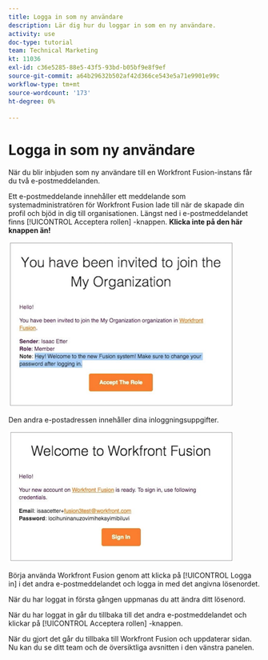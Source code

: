 ```yaml
---
title: Logga in som ny användare
description: Lär dig hur du loggar in som en ny användare.
activity: use
doc-type: tutorial
team: Technical Marketing
kt: 11036
exl-id: c36e5285-88e5-43f5-93bd-b05bf9e8f9ef
source-git-commit: a64b29632b502af42d366ce543e5a71e9901e99c
workflow-type: tm+mt
source-wordcount: '173'
ht-degree: 0%

---
```


# Logga in som ny användare

När du blir inbjuden som ny användare till en Workfront Fusion-instans får du två e-postmeddelanden.

Ett e-postmeddelande innehåller ett meddelande som systemadministratören för Workfront Fusion lade till när de skapade din profil och bjöd in dig till organisationen. Längst ned i e-postmeddelandet finns [!UICONTROL Acceptera rollen] -knappen. **Klicka inte på den här knappen än!**

![En bild av din e-postinbjudan](assets/new-user-1.png)

Den andra e-postadressen innehåller dina inloggningsuppgifter.

![En bild av din e-postinbjudan](assets/new-user-2.png)

Börja använda Workfront Fusion genom att klicka på [!UICONTROL Logga in] i det andra e-postmeddelandet och logga in med det angivna lösenordet.

När du har loggat in första gången uppmanas du att ändra ditt lösenord.

När du har loggat in går du tillbaka till det andra e-postmeddelandet och klickar på [!UICONTROL Acceptera rollen] -knappen.

När du gjort det går du tillbaka till Workfront Fusion och uppdaterar sidan. Nu kan du se ditt team och de översiktliga avsnitten i den vänstra panelen.
